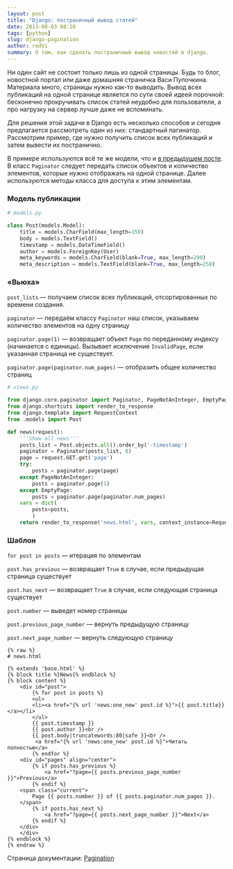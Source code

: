```yaml
---
layout: post
title: "Django: постраничный вывод статей"
date: 2013-08-03 08:10
tags: [python]
slug: django-pagination
author: redVi
summary: О том, как сделать постраничный вывод новостей в django.
---
```


Ни один сайт не состоит только лишь из одной страницы. Будь то блог, новостной портал или даже домашняя страничка Васи Пупочкина. Материала много, страницы нужно как-то выводить. Вывод всех публикаций на одной странице является по сути своей идеей порочной: бесконечно прокручивать список статей неудобно для пользователя, а про нагрузку на сервер лучше даже не вспоминать.

Для решения этой задачи в Django есть несколько способов и сегодня предлагается рассмотреть один из них: стандартный пагинатор. Рассмотрим пример, где нужно получить список всех публикаций и затем вывести их постранично.

В примере используются всё те же модели, что и [в предыдущем посте](http://www.unix-lab.org/posts/django-first-steps/). В класс `Paginator` следует передать список объектов и количество элементов, которые нужно отображать на одной странице. Далее используются методы класса для доступа к этим элементам.

### Модель публикации

```python
# models.py

class Post(models.Model):
    title = models.CharField(max_length=150)
    body = models.TextField()
    timestamp = models.DateTimeField()
    author = models.ForeignKey(User)
    meta_keywords = models.CharField(blank=True, max_length=200)
    meta_description = models.TextField(blank=True, max_length=250)
```

### «Вьюха»

`post_lists` &mdash; получаем список всех публикаций, отсортированных по времени создания.

`paginator` &mdash; передаём классу `Paginator` наш список, указываем количество элементов на одну страницу

`paginator.page(1)` &mdash; возвращает объект `Page` по переданному индексу (начинается с единицы). Вызывает исключение `InvalidPage`, если указанная страница не существует.

`paginator.page(paginator.num_pages)` &mdash; отобразить общее количество страниц

```python
# views.py

from django.core.paginator import Paginator, PageNotAnInteger, EmptyPage
from django.shortcuts import render_to_response
from django.template import RequestContext
from .models import Post

def news(request):
    '''Show all news'''
    posts_list = Post.objects.all().order_by('-timestamp')
    paginator = Paginator(posts_list, 8)
    page = request.GET.get('page')
    try:
        posts = paginator.page(page)
    except PageNotAnInteger:
        posts = paginator.page(1)
    except EmptyPage:
        posts = paginator.page(paginator.num_pages)
    vars = dict(
        posts=posts,
        )
    return render_to_response('news.html', vars, context_instance=RequestContext(request))
```

### Шаблон

`for post in posts` &mdash; итерация по элементам

`post.has_previous` &mdash; возвращает `True` в случае, если предыдущая страница существует

`post.has_next` &mdash; возвращает `True` в случае, если следующая страница существует

`post.number` &mdash; выведет номер страницы

`post.previous_page_number` &mdash; вернуть предыдущую страницу

`post.next_page_number` &mdash; вернуть следующую страницу

```html+django
{% raw %}
# news.html

{% extends 'base.html' %}
{% block title %}News{% endblock %}
{% block content %}
    <div id="post">
        {% for post in posts %}
        <ul>
        <li><a href="{% url 'news:one_new' post.id %}">{{ post.title}}</a></li>
        </ul>
        {{ post.timestamp }}
        {{ post.author }}<br />
        {{ post.body|truncatewords:80|safe }}<br />
         <a href="{% url 'news:one_new' post.id %}">Читать полностью</a>
        {% endfor %}
    <div id="pages" align="center">
        {% if posts.has_previous %}
            <a href="?page={{ posts.previous_page_number }}">Previous</a>
        {% endif %}
    <span class="current">
        Page {{ posts.number }} of {{ posts.paginator.num_pages }}.
    </span>
        {% if posts.has_next %}
            <a href="?page={{ posts.next_page_number }}">Next</a>
        {% endif %}
    </div>
    </div>
{% endblock %}
{% endraw %}
```

Страница документации: [Pagination](https://docs.djangoproject.com/en/dev/topics/pagination/)

